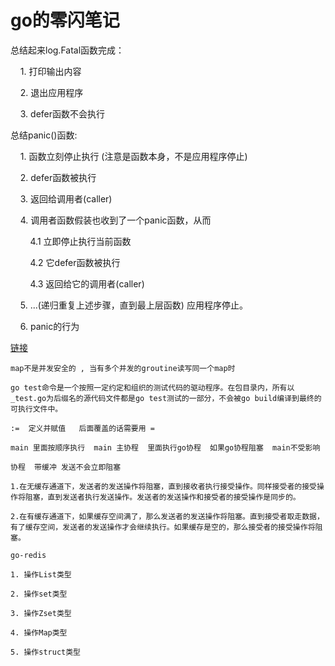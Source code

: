 # go的零闪笔记

总结起来log.Fatal函数完成：

    1. 打印输出内容

    2. 退出应用程序

    3. defer函数不会执行

总结panic()函数:

    1. 函数立刻停止执行 (注意是函数本身，不是应用程序停止)

    2. defer函数被执行

    3. 返回给调用者(caller)

    4. 调用者函数假装也收到了一个panic函数，从而

        4.1 立即停止执行当前函数

        4.2 它defer函数被执行

        4.3 返回给它的调用者(caller)

    5. ...(递归重复上述步骤，直到最上层函数) 应用程序停止。

    6. panic的行为

[链接](https://www.jianshu.com/p/f85ecae6e7df)

```
map不是并发安全的 , 当有多个并发的groutine读写同一个map时

go test命令是一个按照一定约定和组织的测试代码的驱动程序。在包目录内，所有以_test.go为后缀名的源代码文件都是go test测试的一部分，不会被go build编译到最终的可执行文件中。

:=  定义并赋值   后面覆盖的话需要用 =

main 里面按顺序执行  main 主协程  里面执行go协程  如果go协程阻塞  main不受影响

协程  带缓冲 发送不会立即阻塞

1.在无缓存通道下，发送者的发送操作将阻塞，直到接收者执行接受操作。同样接受者的接受操作将阻塞，直到发送者执行发送操作。发送者的发送操作和接受者的接受操作是同步的。

2.在有缓存通道下，如果缓存空间满了，那么发送者的发送操作将阻塞。直到接受者取走数据，有了缓存空间，发送者的发送操作才会继续执行。如果缓存是空的，那么接受者的接受操作将阻塞。

go-redis

1. 操作List类型

2. 操作set类型

3. 操作Zset类型

4. 操作Map类型

5. 操作struct类型
```
